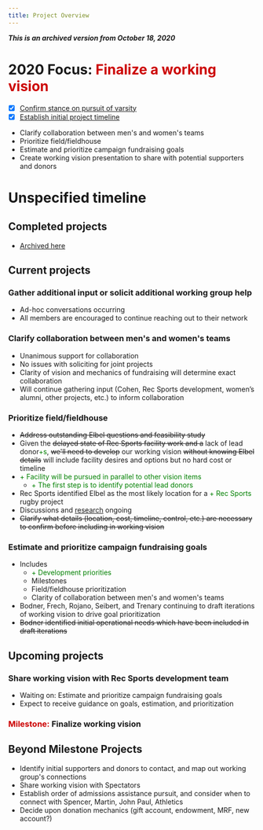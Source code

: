 ```yaml
---
title: Project Overview
---
```

***This is an archived version from October 18, 2020***

# 2020 Focus: <span style='color:#cc0000'>Finalize a working vision</span>
- [x] [Confirm stance on pursuit of varsity](/projects/completed.html)
- [x] [Establish initial project timeline](/projects/completed.html)
- Clarify collaboration between men's and women's teams
- Prioritize field/fieldhouse
- Estimate and prioritize campaign fundraising goals
- Create working vision presentation to share with potential supporters and donors

# Unspecified timeline
## Completed projects
- [Archived here](/completed.md)

## Current projects  
### Gather additional input or solicit additional working group help
- Ad-hoc conversations occurring
- All members are encouraged to continue reaching out to their network

### Clarify collaboration between men's and women's teams
- Unanimous support for collaboration
- No issues with soliciting for joint projects
- Clarity of vision and mechanics of fundraising will determine exact collaboration
- Will continue gathering input (Cohen, Rec Sports development, women’s alumni, other projects, etc.) to inform collaboration

### Prioritize field/fieldhouse
- ~~Address outstanding Elbel questions and feasibility study~~
- Given the ~~delayed state of Rec Sports facility work and a~~ lack of lead donor<span style='color:green'>+s</span>, ~~we'll need to develop~~ our working vision ~~without knowing Elbel details~~ will include facility desires and options but no hard cost or timeline
- <span style='color:green'>+ Facility will be pursued in parallel to other vision items</span>
    - <span style='color:green'>+ The first step is to identify potential lead donors</span>
- Rec Sports identified Elbel as the most likely location for a <span style='color:green'>+ Rec Sports</span> rugby project
- Discussions and [research](../misc/index.md) ongoing
- ~~Clarify what details (location, cost, timeline, control, etc.) are necessary to confirm before including in working vision~~

### Estimate and prioritize campaign fundraising goals
- Includes
    - <span style='color:green'>+ Development priorities</span>
    - Milestones
    - Field/fieldhouse prioritization
    - Clarity of collaboration between men's and women's teams
- Bodner, Frech, Rojano, Seibert, and Trenary continuing to draft iterations of working vision to drive goal prioritization
- ~~Bodner identified initial operational needs which have been included in draft iterations~~

## Upcoming projects
### Share working vision with Rec Sports development team
- Waiting on: Estimate and prioritize campaign fundraising goals
- Expect to receive guidance on goals, estimation, and prioritization

### <span style='color:#cc0000'>Milestone:</span> **Finalize working vision**

## Beyond Milestone Projects
- Identify initial supporters and donors to contact, and map out working group's connections
- Share working vision with Spectators
- Establish order of admissions assistance pursuit, and consider when to connect with Spencer, Martin, John Paul, Athletics
- Decide upon donation mechanics (gift account, endowment, MRF, new account?)
